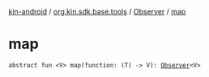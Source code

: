 [kin-android](../../index.md) / [org.kin.sdk.base.tools](../index.md) / [Observer](index.md) / [map](./map.md)

# map

`abstract fun <V> map(function: (T) -> V): `[`Observer`](index.md)`<V>`